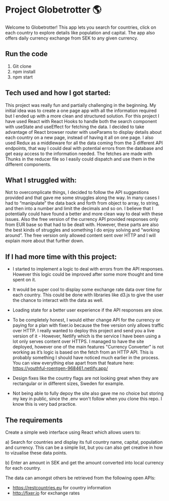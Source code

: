 # Project Globetrotter 🌎

Welcome to Globetrotter! This app lets you search for countries, click on each country to explore details like population and capital. The app also offers daily currency exchange from SEK to any given currency. 


## Run the code
1) Git clone
2) npm install 
3) npm start 

## Tech used and how I got started:
This project was really fun and partially challenging in the beginning. My initial idea was to create a one page app with all the information required but I ended up with a more clean and structured solution. For this project I have used React with React Hooks to handle both the search component with useState and useEffect for fetching the data. I decided to take advantage of React browser router with useParams to display details about each country on a new page, instead of having it all on one page. I also used Redux as a middleware for all the data coming from the 3 different API endpoints, that way I could deal with potential errors from the database and get easy access to the information needed. The fetches are made with Thunks in the reducer file so I easily could dispatch and use them in the different components. 

## What I struggled with:

Not to overcomplicate things, I decided to follow the API suggestions provided and that gave me some struggles along the way. In many cases I had to “manipulate” the data back and forth from object to array, to string, and then into a number and limit the decimals and so on. I believe that I potentially could have found a better and more clean way to deal with these issues. Also the free version of the currency API provided responses only from EUR base so that had to be dealt with. However, these parts are also the best kinds of struggles and something I do enjoy solving and “working around”. The free version only allowed content sent over HTTP and I will explain more about that further down. 


## If I had more time with this project:

- I started to implement a logic to deal with errors from the API responses. However this logic could be improved after some more thought and time spent on it.

- It would be super cool to display some exchange rate data over time for each country. This could be done with libraries like d3.js to give the user the chance to interact with the data as well. 

- Loading state for a better user experience if the API responses are slow. 

- To be completely honest, I would either change API for the currency or paying for a plan with fixer.io because the free version only allows traffic over HTTP. I really wanted to deploy this project and send you a live version of it - However, Netlify which is the service I have been using a lot only serves content over HTTPS. I managed to have the site deployed, however one of the main features "Currency Converter" is not working as it’s logic is based on the fetch from an HTTP API. This is probably something I should have noticed much earlier in the process. You can view everything else apart from that feature here: https://youthful-roentgen-968461.netlify.app/

- Design fixes like the country flags are not looking great when they are rectangular or in different sizes, Sweden for example. 

- Not being able to fully depoy the site also gave me no choice but storing my key in public, since the .env won't follow when you clone this repo. I know this is very bad practice. 

## The requirements
Create a simple web interface using React which allows users to: 

a) Search for countries and display its full country name, capital, population and currency. This can be a simple list, but you can also get creative in how to vizualise these data points. 

b) Enter an amount in SEK and get the amount converted into local currency for each country. 

The data can amongst others be retrieved from the following open APIs:
- https://restcountries.eu for country information 
- http://fixer.io for exchange rates
